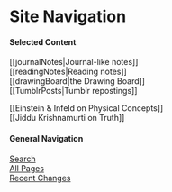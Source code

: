# Site Navigation

#### Selected Content

[[journalNotes|Journal-like notes]]  
[[readingNotes|Reading notes]]  
[[drawingBoard|the Drawing Board]]  
[[TumblrPosts|Tumblr repostings]]  

[[Einstein & Infeld on Physical Concepts]]  
[[Jiddu Krishnamurti on Truth]]

#### General Navigation

[Search](/search.html)  
[All Pages](/all-pages.html)  
[Recent Changes](/recent-pages.html)   
